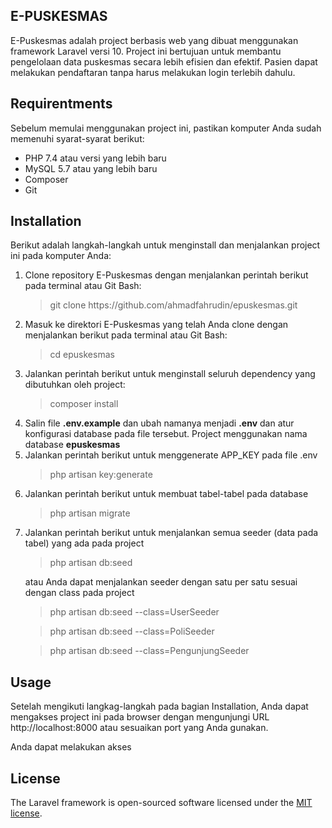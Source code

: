 ## E-PUSKESMAS

<p>E-Puskesmas adalah project berbasis web yang dibuat menggunakan framework Laravel versi 10. Project ini bertujuan untuk membantu pengelolaan data puskesmas secara lebih efisien dan efektif. Pasien dapat melakukan pendaftaran tanpa harus melakukan login terlebih dahulu.</p>

## Requirentments

Sebelum memulai menggunakan project ini, pastikan komputer Anda sudah memenuhi syarat-syarat berikut:
<ul>
    <li>PHP 7.4 atau versi yang lebih baru</li>
    <li>MySQL 5.7 atau yang lebih baru</li>
    <li>Composer</li>
    <li>Git</li>
</ul>

## Installation

Berikut adalah langkah-langkah untuk menginstall dan menjalankan project ini pada komputer Anda:
<ol>
<li>Clone repository E-Puskesmas dengan menjalankan perintah berikut pada terminal atau Git Bash:
<blockquote>git clone https://github.com/ahmadfahrudin/epuskesmas.git</blockquote></li>
<li>Masuk ke direktori E-Puskesmas yang telah Anda clone dengan menjalankan berikut pada terminal atau Git Bash:</li>
<blockquote>cd epuskesmas</blockquote>
<li>Jalankan perintah berikut untuk menginstall seluruh dependency yang dibutuhkan oleh project:
<blockquote>composer install</blockquote></li>
<li>Salin file <b>.env.example</b> dan ubah namanya menjadi <b>.env</b> dan atur konfigurasi database pada file tersebut. Project menggunakan nama database <b>epuskesmas</b></li>
<li>Jalankan perintah berikut untuk menggenerate APP_KEY pada file .env
<blockquote>php artisan key:generate</blockquote></li>
<li>Jalankan perintah berikut untuk membuat tabel-tabel pada database
<blockquote>php artisan migrate</blockquote></li>
<li>Jalankan perintah berikut untuk menjalankan semua seeder (data pada tabel) yang ada pada project
<blockquote>php artisan db:seed</blockquote>
atau Anda dapat menjalankan seeder dengan satu per satu sesuai dengan class pada project
<blockquote>php artisan db:seed --class=UserSeeder</blockquote></li>
<blockquote>php artisan db:seed --class=PoliSeeder</blockquote></li>
<blockquote>php artisan db:seed --class=PengunjungSeeder</blockquote></li>
</ol>

## Usage
Setelah mengikuti langkag-langkah pada bagian Installation, Anda dapat mengakses project ini pada browser dengan mengunjungi URL http://localhost:8000 atau sesuaikan port yang Anda gunakan.

Anda dapat melakukan akses
## License

The Laravel framework is open-sourced software licensed under the [MIT license](https://opensource.org/licenses/MIT).
